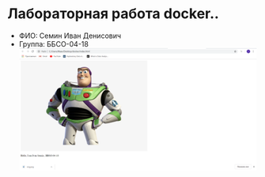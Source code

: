 # Лабораторная работа docker..
- ФИО: Семин Иван Денисович
- Группа: ББСО-04-18
![Image alt](https://github.com/Vancho-Denisovich/OSLabs/blob/master/docker/screenshot.jpg)
